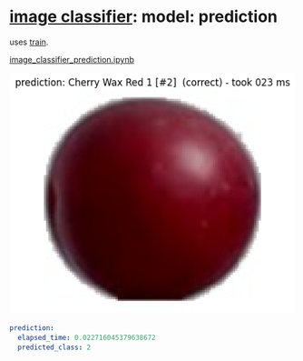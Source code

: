# [image classifier](./image-classifier.md): model: prediction

uses [train](./image-classifier-model-train.md).

[image_classifier_prediction.ipynb](../../notebooks/image_classifier_prediction-v4.ipynb)


![image](https://github.com/kamangir/assets/blob/main/image_classifier-prediction-2025-07-02-13-05-43-bum07v/prediction.png?raw=true)

```yaml
prediction:
  elapsed_time: 0.022716045379638672
  predicted_class: 2

```
